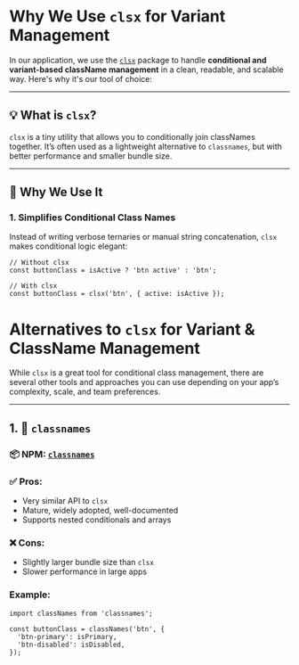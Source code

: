 # Why We Use `clsx` for Variant Management

In our application, we use the [`clsx`](https://github.com/lukeed/clsx) package to handle **conditional and variant-based className management** in a clean, readable, and scalable way. Here's why it's our tool of choice:

---

## 💡 What is `clsx`?

`clsx` is a tiny utility that allows you to conditionally join classNames together. It’s often used as a lightweight alternative to `classnames`, but with better performance and smaller bundle size.

---

## 🚀 Why We Use It

### 1. **Simplifies Conditional Class Names**

Instead of writing verbose ternaries or manual string concatenation, `clsx` makes conditional logic elegant:

```tsx
// Without clsx
const buttonClass = isActive ? 'btn active' : 'btn';

// With clsx
const buttonClass = clsx('btn', { active: isActive });
```


# Alternatives to `clsx` for Variant & ClassName Management

While `clsx` is a great tool for conditional class management, there are several other tools and approaches you can use depending on your app’s complexity, scale, and team preferences.

---

## 1. 🧠 `classnames`

### 📦 NPM: [`classnames`](https://www.npmjs.com/package/classnames)

### ✅ Pros:
- Very similar API to `clsx`
- Mature, widely adopted, well-documented
- Supports nested conditionals and arrays

### ❌ Cons:
- Slightly larger bundle size than `clsx`
- Slower performance in large apps

### Example:
```tsx
import classNames from 'classnames';

const buttonClass = classNames('btn', {
  'btn-primary': isPrimary,
  'btn-disabled': isDisabled,
});
```
